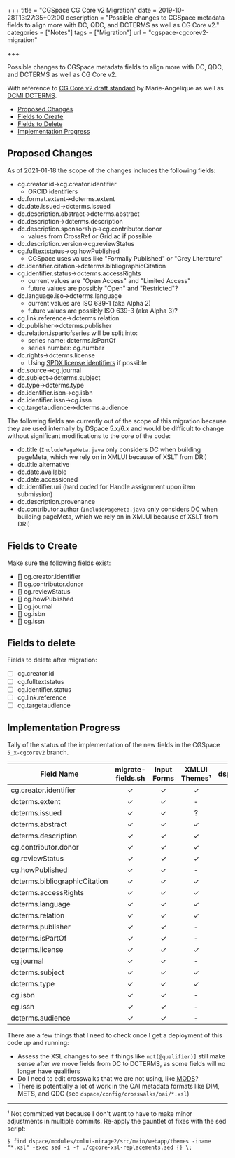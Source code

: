 +++
title = "CGSpace CG Core v2 Migration"
date = 2019-10-28T13:27:35+02:00
description = "Possible changes to CGSpace metadata fields to align more with DC, QDC, and DCTERMS as well as CG Core v2."
categories = ["Notes"]
tags = ["Migration"]
url = "cgspace-cgcorev2-migration"

+++

Possible changes to CGSpace metadata fields to align more with DC, QDC, and DCTERMS as well as CG Core v2.

With reference to [CG Core v2 draft standard](https://agriculturalsemantics.github.io/cg-core/cgcore.html) by Marie-Angélique as well as [DCMI DCTERMS](http://www.dublincore.org/specifications/dublin-core/dcmi-terms/).

<!--more-->

- [Proposed Changes](#proposed-changes)
- [Fields to Create](#fields-to-create)
- [Fields to Delete](#fields-to-delete)
- [Implementation Progress](#implementation-progress)

## Proposed Changes
As of 2021-01-18 the scope of the changes includes the following fields:

- cg.creator.id→cg.creator.identifier
  - ORCID identifiers
- dc.format.extent→dcterms.extent
- dc.date.issued→dcterms.issued
- dc.description.abstract→dcterms.abstract
- dc.description→dcterms.description
- dc.description.sponsorship→cg.contributor.donor
  - values from CrossRef or Grid.ac if possible
- dc.description.version→cg.reviewStatus
- cg.fulltextstatus→cg.howPublished
  - CGSpace uses values like "Formally Published" or "Grey Literature"
- dc.identifier.citation→dcterms.bibliographicCitation
- cg.identifier.status→dcterms.accessRights
  - current values are "Open Access" and "Limited Access"
  - future values are possibly "Open" and "Restricted"?
- dc.language.iso→dcterms.language
  - current values are ISO 639-1 (aka Alpha 2)
  - future values are possibly ISO 639-3 (aka Alpha 3)?
- cg.link.reference→dcterms.relation
- dc.publisher→dcterms.publisher
- dc.relation.ispartofseries will be split into:
  - series name: dcterms.isPartOf
  - series number: cg.number
- dc.rights→dcterms.license
  - Using [SPDX license identifiers](https://spdx.org/licenses/) if possible
- dc.source→cg.journal
- dc.subject→dcterms.subject
- dc.type→dcterms.type
- dc.identifier.isbn→cg.isbn
- dc.identifier.issn→cg.issn
- cg.targetaudience→dcterms.audience

The following fields are currently out of the scope of this migration because they are used internally by DSpace 5.x/6.x and would be difficult to change without significant modifications to the core of the code:

- dc.title (`IncludePageMeta.java` only considers DC when building pageMeta, which we rely on in XMLUI because of XSLT from DRI)
- dc.title.alternative
- dc.date.available
- dc.date.accessioned
- dc.identifier.uri (hard coded for Handle assignment upon item submission)
- dc.description.provenance
- dc.contributor.author (`IncludePageMeta.java` only considers DC when building pageMeta, which we rely on in XMLUI because of XSLT from DRI)

## Fields to Create
Make sure the following fields exist:

- [] cg.creator.identifier
- [] cg.contributor.donor
- [] cg.reviewStatus
- [] cg.howPublished
- [] cg.journal
- [] cg.isbn
- [] cg.issn

## Fields to delete
Fields to delete after migration:

- [ ] cg.creator.id
- [ ] cg.fulltextstatus
- [ ] cg.identifier.status
- [ ] cg.link.reference
- [ ] cg.targetaudience

## Implementation Progress
Tally of the status of the implementation of the new fields in the CGSpace `5_x-cgcorev2` branch.

| Field Name | migrate-fields.sh | Input Forms | XMLUI Themes¹ | dspace.cfg | Discovery | Atmire Modules | Crosswalks |
| ---------- | :---------------: | :---------: | :-----------: | :--------: | :-------: | :------------: | :--------: |
cg.creator.identifier | ✓ | ✓ | ✓ | - | ✓ | ✓ | |
dcterms.extent | ✓ | ✓ | - | - | - | - | |
dcterms.issued | ✓ | ✓ | ? | ✓ | ✓ | ✓ | |
dcterms.abstract | ✓ | ✓ | ✓ | ✓ | ✓ | - | |
dcterms.description | ✓ | ✓ | ✓ | ✓ | ✓ | ✓ | |
cg.contributor.donor | ✓ | ✓ | ✓ | ✓ | ✓ | ✓ | |
cg.reviewStatus | ✓ | ✓ | ✓ | - | ✓ | - | |
cg.howPublished | ✓ | ✓ | - | - | - | - | |
dcterms.bibliographicCitation | ✓ | ✓ | ✓ | - | - | ✓ | |
dcterms.accessRights | ✓ | ✓ | ✓ | - | ✓ | ✓ | |
dcterms.language | ✓ | ✓ | ✓ | - | ✓ | ✓ | |
dcterms.relation | ✓ | ✓ | ✓ | - | - | - | |
dcterms.publisher | ✓ | ✓ | - | - | ✓ | ✓ | |
dcterms.isPartOf | ✓ | ✓ | - | ✓ | ✓ | ✓ | |
dcterms.license | ✓ | ✓ | ✓ | ✓ | ✓ | ✓ | |
cg.journal | ✓ | ✓ | - | - | ✓ | ✓ | |
dcterms.subject | ✓ | ✓ | ✓ | ✓ | ✓ | ✓ | |
dcterms.type | ✓ | ✓ | ✓ | ✓ | ✓ | ✓ | |
cg.isbn | ✓ | ✓ | - | - | - | ✓ | |
cg.issn | ✓ | ✓ | - | - | - | ✓ | |
dcterms.audience | ✓ | ✓ | - | - | - | ✓ | |

There are a few things that I need to check once I get a deployment of this code up and running:

- Assess the XSL changes to see if things like `not(@qualifier)]` still make sense after we move fields from DC to DCTERMS, as some fields will no longer have qualifiers
- Do I need to edit crosswalks that we are not using, like [MODS](https://wiki.lyrasis.org/display/DSDOC5x/DSpace+AIP+Format#DSpaceAIPFormat-MODSSchema)?
- There is potentially a lot of work in the OAI metadata formats like DIM, METS, and QDC (see `dspace/config/crosswalks/oai/*.xsl`)

------
¹ Not committed yet because I don't want to have to make minor adjustments in multiple commits. Re-apply the gauntlet of fixes with the sed script:

```
$ find dspace/modules/xmlui-mirage2/src/main/webapp/themes -iname "*.xsl" -exec sed -i -f ./cgcore-xsl-replacements.sed {} \;
```
